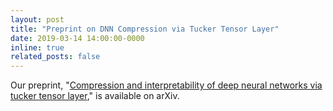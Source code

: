 ```yaml
---
layout: post
title: "Preprint on DNN Compression via Tucker Tensor Layer"
date: 2019-03-14 14:00:00-0000
inline: true
related_posts: false
---
```


Our preprint, "[Compression and interpretability of deep neural networks via tucker tensor layer](https://arxiv.org/abs/1903.06133)," is available on arXiv.